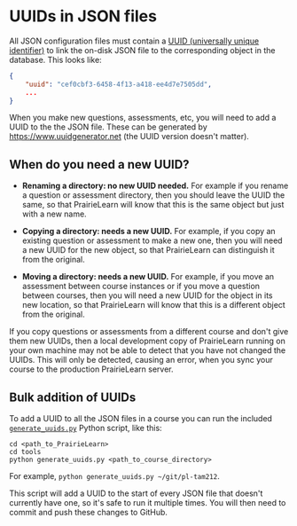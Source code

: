 
# UUIDs in JSON files

All JSON configuration files must contain a [UUID (universally unique identifier)](https://en.wikipedia.org/wiki/Universally_unique_identifier) to link the on-disk JSON file to the corresponding object in the database. This looks like:

```json
{
    "uuid": "cef0cbf3-6458-4f13-a418-ee4d7e7505dd",
    ...
}
```

When you make new questions, assessments, etc, you will need to add a UUID to the the JSON file. These can be generated by https://www.uuidgenerator.net (the UUID version doesn't matter).


## When do you need a new UUID?

* **Renaming a directory: no new UUID needed.** For example if you rename a question or assessment directory, then you should leave the UUID the same, so that PrairieLearn will know that this is the same object but just with a new name.

* **Copying a directory: needs a new UUID.** For example, if you copy an existing question or assessment to make a new one, then you will need a new UUID for the new object, so that PrairieLearn can distinguish it from the original.

* **Moving a directory: needs a new UUID.** For example, if you move an assessment between course instances or if you move a question between courses, then you will need a new UUID for the object in its new location, so that PrairieLearn will know that this is a different object from the original.

If you copy questions or assessments from a different course and don't give them new UUIDs, then a local development copy of PrairieLearn running on your own machine may not be able to detect that you have not changed the UUIDs. This will only be detected, causing an error, when you sync your course to the production PrairieLearn server.


## Bulk addition of UUIDs

To add a UUID to all the JSON files in a course you can run the included [`generate_uuids.py`](../tools/generate_uuids.py) Python script, like this:

```
cd <path_to_PrairieLearn>
cd tools
python generate_uuids.py <path_to_course_directory>
```

For example, `python generate_uuids.py ~/git/pl-tam212`.

This script will add a UUID to the start of every JSON file that doesn't currently have one, so it's safe to run it multiple times. You will then need to commit and push these changes to GitHub.
